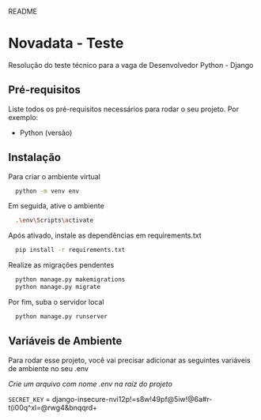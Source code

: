 README

# Novadata - Teste

Resolução do teste técnico para a vaga de Desenvolvedor Python - Django


## Pré-requisitos

Liste todos os pré-requisitos necessários para rodar o seu projeto. Por exemplo:
- Python (versão)


## Instalação

Para criar o ambiente virtual
```bash
  python -m venv env
```

Em seguida, ative o ambiente
```bash
  .\env\Scripts\activate
```

Após ativado, instale as dependências em requirements.txt
```bash
  pip install -r requirements.txt
```

Realize as migrações pendentes
```bash
  python manage.py makemigrations
  python manage.py migrate
```

Por fim, suba o servidor local
```bash
  python manage.py runserver
```

## Variáveis de Ambiente

Para rodar esse projeto, você vai precisar adicionar as seguintes variáveis de ambiente no seu .env

*Crie um arquivo com nome .env na raíz do projeto*

`SECRET_KEY` = django-insecure-nvi12p!=s8w!49pf@5iw!@6a#r-t(i00q^xl=@rwg4&bnqqrd+




